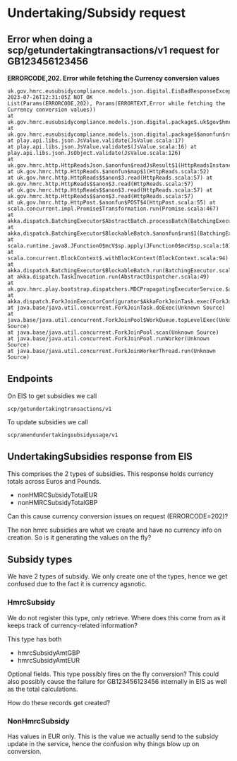 

# Undertaking/Subsidy request

## Error when doing a scp/getundertakingtransactions/v1 request for GB123456123456
**ERRORCODE,202. Error while fetching the Currency conversion values**

```
uk.gov.hmrc.eusubsidycompliance.models.json.digital.EisBadResponseException: 2023-07-26T12:31:05Z NOT_OK 
List(Params(ERRORCODE,202), Params(ERRORTEXT,Error while fetching the Currency conversion values)) 
at uk.gov.hmrc.eusubsidycompliance.models.json.digital.package$.uk$gov$hmrc$eusubsidycompliance$models$json$digital$package$$$anonfun$readResponseFor$1(package.scala:88)
at uk.gov.hmrc.eusubsidycompliance.models.json.digital.package$$anonfun$readResponseFor$2.reads(package.scala:79) 
at play.api.libs.json.JsValue.validate(JsValue.scala:17)
at play.api.libs.json.JsValue.validate$(JsValue.scala:16) at play.api.libs.json.JsObject.validate(JsValue.scala:126) 
at uk.gov.hmrc.http.HttpReadsJson.$anonfun$readJsResult$1(HttpReadsInstances.scala:107) at uk.gov.hmrc.http.HttpReads.$anonfun$map$1(HttpReads.scala:52) 
at uk.gov.hmrc.http.HttpReads$$anon$3.read(HttpReads.scala:57) at uk.gov.hmrc.http.HttpReads$$anon$3.read(HttpReads.scala:57) 
at uk.gov.hmrc.http.HttpReads$$anon$3.read(HttpReads.scala:57) at uk.gov.hmrc.http.HttpReads$$anon$3.read(HttpReads.scala:57) 
at uk.gov.hmrc.http.HttpPost.$anonfun$POST$4(HttpPost.scala:55) at scala.concurrent.impl.Promise$Transformation.run(Promise.scala:467) 
at akka.dispatch.BatchingExecutor$AbstractBatch.processBatch(BatchingExecutor.scala:63) 
at akka.dispatch.BatchingExecutor$BlockableBatch.$anonfun$run$1(BatchingExecutor.scala:100) 
at scala.runtime.java8.JFunction0$mcV$sp.apply(JFunction0$mcV$sp.scala:18) 
at scala.concurrent.BlockContext$.withBlockContext(BlockContext.scala:94) 
at akka.dispatch.BatchingExecutor$BlockableBatch.run(BatchingExecutor.scala:100) 
at akka.dispatch.TaskInvocation.run(AbstractDispatcher.scala:49) 
at uk.gov.hmrc.play.bootstrap.dispatchers.MDCPropagatingExecutorService.$anonfun$execute$1(MDCPropagatingExecutorService.scala:53) 
at akka.dispatch.ForkJoinExecutorConfigurator$AkkaForkJoinTask.exec(ForkJoinExecutorConfigurator.scala:48) 
at java.base/java.util.concurrent.ForkJoinTask.doExec(Unknown Source) 
at java.base/java.util.concurrent.ForkJoinPool$WorkQueue.topLevelExec(Unknown Source) 
at java.base/java.util.concurrent.ForkJoinPool.scan(Unknown Source) 
at java.base/java.util.concurrent.ForkJoinPool.runWorker(Unknown Source) 
at java.base/java.util.concurrent.ForkJoinWorkerThread.run(Unknown Source)
```

## Endpoints

On EIS to get subsidies we call 
```
scp/getundertakingtransactions/v1
```

To update subsidies we call

```
scp/amendundertakingsubsidyusage/v1
```

## UndertakingSubsidies response from EIS

This comprises the 2 types of subsidies. This response holds currency totals across Euros and Pounds.

* nonHMRCSubsidyTotalEUR
* nonHMRCSubsidyTotalGBP

Can this cause currency conversion issues on request (ERRORCODE=202)? 

The non hmrc subsidies are what we create and have no currency info on creation. So is it generating the values on the fly?



## Subsidy types

We have 2 types of subsidy. We only create one of the types, hence we get confused due to the fact it is currency agsnotic.

### HmrcSubsidy
We do not register this type, only retrieve. Where does this come from as it keeps track of currency-related
information?

This type has both 

* hmrcSubsidyAmtGBP
* hmrcSubsidyAmtEUR

Optional fields. This type possibly fires on the fly conversion? This could also possibly cause the failure for GB123456123456 internally 
in EIS as well as the total calculations.


How do these records get created?

### NonHmrcSubsidy

Has values in EUR only. This is the value we actually send to the subsidy update in the service, hence the confusion why things 
blow up on conversion.


